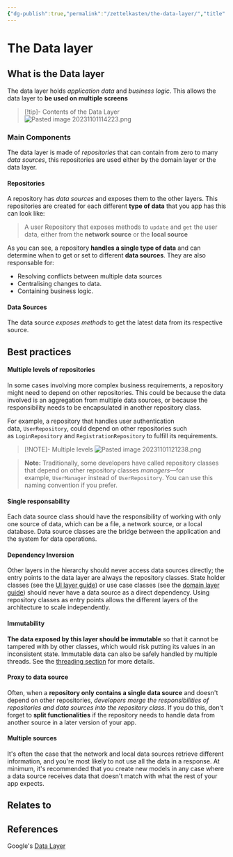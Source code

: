 ```yaml
---
{"dg-publish":true,"permalink":"/zettelkasten/the-data-layer/","title":"The Data layer","tags":["status/todo","core/tech/fundamentals/design-patterns"],"noteIcon":"","created":"2023-10-27T17:57:52.853+01:00","updated":"2023-11-01T14:20:55.092+00:00"}
---
```



# The Data layer


## What is the Data layer

The data layer holds _application data_ and _business logic_. This allows the data layer to **be used on multiple screens**

> [!tip]- Contents of the Data Layer
> ![Pasted image 20231101114223.png](/img/user/Files/Pasted%20image%2020231101114223.png)


### Main Components

The data layer is made of _repositories_ that can contain from zero to many _data sources_, this repositories are used either by the domain layer or the data layer.
#### Repositories

A repository has _data sources_ and exposes them to the other layers. This repositories are created for each different **type of data** that you app has this can look like:

> A user Repository that exposes methods to `update` and `get` the user data, either from the **network source** or the **local source**

As you can see, a repository **handles a single type of data** and can determine when to get or set to different **data sources**. They are also responsable for:

- Resolving conflicts between multiple data sources
- Centralising changes to data.
- Containing business logic.

#### Data Sources

The data source _exposes methods_ to get the latest data from its respective source. 

## Best practices

#### Multiple levels of repositories

In some cases involving more complex business requirements, a repository might need to depend on other repositories. This could be because the data involved is an aggregation from multiple data sources, or because the responsibility needs to be encapsulated in another repository class.

For example, a repository that handles user authentication data, `UserRepository`, could depend on other repositories such as `LoginRepository` and `RegistrationRepository` to fulfill its requirements.


> [!NOTE]- Multiple levels
>  ![Pasted image 20231101121238.png](/img/user/Files/Pasted%20image%2020231101121238.png)

> **Note:** Traditionally, some developers have called repository classes that depend on other repository classes _managers_—for example, `UserManager` instead of `UserRepository`. You can use this naming convention if you prefer.


#### Single responsability
Each data source class should have the responsibility of working with only one source of data, which can be a file, a network source, or a local database. Data source classes are the bridge between the application and the system for data operations.

#### Dependency Inversion

Other layers in the hierarchy should never access data sources directly; the entry points to the data layer are always the repository classes. State holder classes (see the [UI layer guide](https://developer.android.com/jetpack/guide/ui-layer#state-holders)) or use case classes (see the [domain layer guide](https://developer.android.com/jetpack/guide/domain-layer)) should never have a data source as a direct dependency. Using repository classes as entry points allows the different layers of the architecture to scale independently.

#### Immutability
**The data exposed by this layer should be immutable** so that it cannot be tampered with by other classes, which would risk putting its values in an inconsistent state. Immutable data can also be safely handled by multiple threads. See the [threading section](https://developer.android.com/topic/architecture/data-layer#threading) for more details.

#### Proxy to data source

Often, when a **repository only contains a single data source** and doesn't depend on other repositories, _developers merge the responsibilities of repositories and data sources into the repository class_. If you do this, don't forget to **split functionalities** if the repository needs to handle data from another source in a later version of your app.

#### Multiple sources

It's often the case that the network and local data sources retrieve different information, and you're most likely to not use all the data in a response.  At minimum, it's recommended that you create new models in any case where a data source receives data that doesn't match with what the rest of your app expects.


## Relates to
## References

Google's [Data Layer](https://developer.android.com/topic/architecture/data-layer)